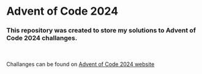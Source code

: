 # Advent of Code 2024
### This repository was created to store my solutions to Advent of Code 2024 challanges.
\
\
Challanges can be found on [Advent of Code 2024 website](https://adventofcode.com/2024/)
